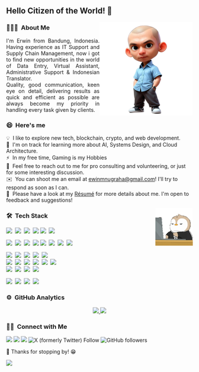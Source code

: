 ## Hello Citizen of the World! 👋
<img align="right" width="50%" height="50%" src="https://github.com/EmNug/EmNug/blob/main/img/my-avatars.png">

### 👨🏻‍💻 &nbsp;About Me

<p align="justify">
I'm Erwin from Bandung, Indonesia. Having experience as IT Support and Supply Chain Management, 
now i got to find new opportunities in the world of Data Entry, Virtual Assistant, 
Administrative Support & Indonesian Translator. <br>
Quality, good communication, keen eye on detail, delivering results as quick and efficient as possible are always become my priority in handling every task given by clients. 
</p>


### 😄 &nbsp;Here's me
💡 &nbsp;I like to explore new tech, blockchain, crypto, and web development.\
🌱 &nbsp;I'm on track for learning more about AI, Systems Design, and Cloud Architecture.\
⚡ &nbsp;In my free time, Gaming is my Hobbies\
💬 &nbsp;Feel free to reach out to me for pro consulting and volunteering, or just for some interesting discussion.\
✉️ &nbsp;You can shoot me an email at ewinmnugraha@gmail.com! I'll try to respond as soon as I can.\
📄 &nbsp;Please have a look at my [Résumé](https://emnug.github.io/) for more details about me. I'm open to feedback and suggestions!


<img align="right" width="20%" height="20%" src="https://github.com/EmNug/EmNug/blob/main/img/typing.gif">


### 🛠 &nbsp;Tech Stack
<!--Graphic Design-->
<img src="https://img.shields.io/badge/-CorelDRAW-5FA207?style=flat&logo=coreldraw&logoColor=white">&nbsp;
<img src="https://img.shields.io/badge/-Illustrator-EA1000?style=flat&logo=illustrator&logoColor=white">&nbsp;
<img src="https://img.shields.io/badge/-SketchUp-005F9E?style=flat&logo=sketchup&logoColor=white">&nbsp;
<img src="https://img.shields.io/badge/-Photoshop-001D34?style=flat&logo=photoshop&logoColor=white">
<img src="https://img.shields.io/badge/-Wondershare Filmora-53E0C2?style=flat&logo=wondersharefilmora&logoColor=white">&nbsp;
<img src="https://img.shields.io/badge/-Canva-7731D8?style=flat&logo=canva&logoColor=white">

<!--Google & Office Apps-->
<img src="https://img.shields.io/badge/-Google Docs-2580F4?style=flat&logo=googledocs&logoColor=white">&nbsp;
<img src="https://img.shields.io/badge/-Google Sheets-34A853?style=flat&logo=googlesheets&logoColor=white">&nbsp;
<img src="https://img.shields.io/badge/-Google Analytics-EA4335?style=flat&logo=googleanalytics&logoColor=white">&nbsp;
<img src="https://img.shields.io/badge/-Google Drive-AB8008?style=flat&logo=googledrive&logoColor=white">
<img src="https://img.shields.io/badge/-PDF Editor-EB4C40?style=flat&logo=pdfeditor&logoColor=white">&nbsp;
<img src="https://img.shields.io/badge/-MS Word-2580F4?style=flat&logo=googledocs&logoColor=white">&nbsp;
<img src="https://img.shields.io/badge/-MS Excel-34A853?style=flat&logo=googleanalytics&logoColor=white">&nbsp;
<img src="https://img.shields.io/badge/-MS Powerpoint-EB4C40?style=flat&logo=googlesheets&logoColor=white">

<!--Programming-->
<img src = "https://img.shields.io/badge/-HTML5-E34F26?style=flat&logo=html5&logoColor=white">&nbsp;
<img src = "https://img.shields.io/badge/-CSS3-1572B6?style=flat&logo=css3&logoColor=white">&nbsp;
<img src="https://img.shields.io/badge/-PHP-5466b8?style=flat&logo=php&logoColor=white" >&nbsp;
<img src="https://img.shields.io/badge/-JavaScript-black?style=flat&logo=javascript&logoColor=FF3055">&nbsp;
<img src="https://img.shields.io/badge/-C%20&%20C++-659ad2?style=flat&logo=c%2B%2B&logoColor=white"><br>
<img src="https://img.shields.io/badge/-WordPress-de6c1e?style=flat&logo=wordpress&logoColor=white">&nbsp;
<img src="https://img.shields.io/badge/-Bootstrap-563D7C?style=flat&logo=bootstrap&logoColor=white">&nbsp;
<img src="https://img.shields.io/badge/-GitHub-05122A?style=flat&logo=github&logoColor=white">&nbsp;
<img src="https://img.shields.io/badge/-Apache-563D7C?style=flat&logo=apache&logoColor=white">&nbsp;
<img src="https://img.shields.io/badge/-Node.js-05122A?style=flat&logo=node.js">&nbsp;
<img src="https://img.shields.io/badge/-CodeIgniter-E74123?style=flat&logo=codeigniter&logoColor=white"><br>
<img src="https://img.shields.io/badge/-MySQL-015B85?style=flat&logo=mysql&logoColor=white">&nbsp;
<img src="https://img.shields.io/badge/-phpMyAdmin-646485?style=flat&logo=phpmyadmin&logoColor=white">&nbsp;
<img src="https://img.shields.io/badge/-PostgreSQL-3F7F7F?style=flat&logo=postgresql&logoColor=white">&nbsp;
<img src="https://img.shields.io/badge/-SAP-0BA4D0?style=flat&logo=sap&logoColor=white">

<!--Crypto Blockchain-->
<img src="https://img.shields.io/badge/-BNB Chain-eed718?style=flat&logo=bnbchain&logoColor=black">&nbsp;
<img src="https://img.shields.io/badge/-Solidity-2B247C?style=flat&logo=solidity&logoColor=black">&nbsp;
<img src="https://img.shields.io/badge/-NFT-2081E1?style=flat&logo=nft&logoColor=black">&nbsp;
<img src="https://img.shields.io/badge/-IPFS-358B8B?style=flat&logo=ipfs&logoColor=black">

### ⚙️ &nbsp;GitHub Analytics

<p align="center">
<a href="https://github.com/EmNug">
  <img height="180em" src="https://github-readme-stats-eight-theta.vercel.app/api?username=EmNug&show_icons=true&theme=algolia&include_all_commits=true&count_private=true"/>
  <img height="180em" src="https://github-readme-stats-eight-theta.vercel.app/api/top-langs/?username=EmNug&layout=compact&langs_count=8&theme=algolia"/>
</a>
</p>


### 🤝🏻 &nbsp;Connect with Me

<a href="https://www.upwork.com/freelancers/emnugraha"><img src="https://img.shields.io/badge/-Upwork-050F2C?style=flat&logo=upwork&logoColor=white"/></a>
<a href="https://emnug.github.io/"><img src="https://img.shields.io/badge/-My&nbsp;Portfolio-00244D?style=flat&logo=Google-Chrome&logoColor=white"/></a>
<a href="mailto:ewinmnugraha@gmail.com"><img src="https://img.shields.io/badge/-Email-D14836?style=flat&logo=Gmail&logoColor=white"/></a>
<img alt="X (formerly Twitter) Follow" src="https://img.shields.io/twitter/follow/rwinzeth">
<img alt="GitHub followers" src="https://img.shields.io/github/followers/EmNug">


👋 Thanks for stopping by! 😁

![](https://komarev.com/ghpvc/?username=EmNug&color=blueviolet)

<!--
**EmNug/EmNug** is a ✨ _special_ ✨ repository because its `README.md` (this file) appears on your GitHub profile.

Here are some ideas to get you started:

- 🔭 I’m currently working on ...
- 🌱 I’m currently learning ...
- 👯 I’m looking to collaborate on ...
- 🤔 I’m looking for help with ...
- 💬 Ask me about ...
- 📫 How to reach me: ...
- 😄 Pronouns: ...
- ⚡ Fun fact: ...
-->

